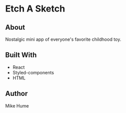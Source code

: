 # Etch A Sketch

## About

Nostalgic mini app of everyone's favorite childhood toy.

## Built With

- React
- Styled-components
- HTML <canvas>

## Author

Mike Hume
